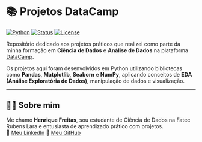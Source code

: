 # 📚 Projetos DataCamp

[![Python](https://img.shields.io/badge/Python-3.10-blue?logo=python&logoColor=white)](https://www.python.org/)
[![Status](https://img.shields.io/badge/Projetos-Em_andamento-blueviolet)]()
[![License](https://img.shields.io/badge/License-MIT-lightgrey)](LICENSE)

Repositório dedicado aos projetos práticos que realizei como parte da minha formação em **Ciência de Dados** e **Análise de Dados** na plataforma [DataCamp](https://www.datacamp.com/).

Os projetos aqui foram desenvolvidos em Python utilizando bibliotecas como **Pandas**, **Matplotlib**, **Seaborn** e **NumPy**, aplicando conceitos de **EDA (Análise Exploratória de Dados)**, manipulação de dados e visualização.

---

## 🙋‍♂️ Sobre mim

Me chamo **Henrique Freitas**, sou estudante de Ciência de Dados na Fatec Rubens Lara e entusiasta de aprendizado prático com projetos.  
🔗 [Meu LinkedIn]([https://www.linkedin.com/in/henriquefreitasrdf/](https://www.linkedin.com/in/henrique-freitas-cd/))  
🔗 [Meu GitHub]([https://github.com/HenriqueRDF](https://github.com/HenriqueRDF))

